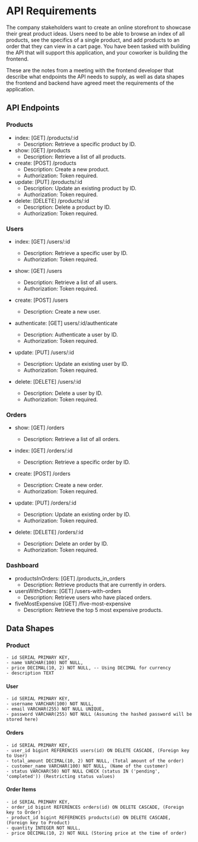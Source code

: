 # API Requirements

The company stakeholders want to create an online storefront to showcase their great product ideas. Users need to be able to browse an index of all products, see the specifics of a single product, and add products to an order that they can view in a cart page. You have been tasked with building the API that will support this application, and your coworker is building the frontend.

These are the notes from a meeting with the frontend developer that describe what endpoints the API needs to supply, as well as data shapes the frontend and backend have agreed meet the requirements of the application.

## API Endpoints

### Products

- index: [GET] /products/:id
  - Description: Retrieve a specific product by ID.
- show: [GET] /products
  - Description: Retrieve a list of all products.
- create: [POST] /products
  - Description: Create a new product.
  - Authorization: Token required.
- update: [PUT] /products/:id
  - Description: Update an existing product by ID.
  - Authorization: Token required.
- delete: [DELETE] /products/:id
  - Description: Delete a product by ID.
  - Authorization: Token required.

### Users

- index: [GET] /users/:id
  - Description: Retrieve a specific user by ID.
  - Authorization: Token required.
- show: [GET] /users
  - Description: Retrieve a list of all users.
  - Authorization: Token required.

- create: [POST] /users

  - Description: Create a new user.

- authenticate: [GET] users/:id/authenticate
  - Description: Authenticate a user by ID.
  - Authorization: Token required.

- update: [PUT] /users/:id
  - Description: Update an existing user by ID.
  - Authorization: Token required.

- delete: [DELETE] /users/:id
  - Description: Delete a user by ID.
  - Authorization: Token required.

### Orders

- show: [GET] /orders
  - Description: Retrieve a list of all orders.

- index: [GET] /orders/:id
  - Description: Retrieve a specific order by ID.

- create: [POST] /orders
  - Description: Create a new order.
  - Authorization: Token required.

- update: [PUT] /orders/:id
  - Description: Update an existing order by ID.
  - Authorization: Token required.

- delete: [DELETE] /orders/:id
  - Description: Delete an order by ID.
  - Authorization: Token required.

### Dashboard

- productsInOrders: [GET] /products_in_orders
  - Description: Retrieve products that are currently in orders.
- usersWithOrders: [GET] /users-with-orders
  - Description: Retrieve users who have placed orders.
- fiveMostExpensive [GET] /five-most-expensive
  - Description: Retrieve the top 5 most expensive products.

## Data Shapes

### Product

```
- id SERIAL PRIMARY KEY,
- name VARCHAR(100) NOT NULL,
- price DECIMAL(10, 2) NOT NULL, -- Using DECIMAL for currency
- description TEXT
```

#### User

```
- id SERIAL PRIMARY KEY,
- username VARCHAR(100) NOT NULL,
- email VARCHAR(255) NOT NULL UNIQUE,
- password VARCHAR(255) NOT NULL (Assuming the hashed password will be stored here)
```

#### Orders

```
- id SERIAL PRIMARY KEY,
- user_id bigint REFERENCES users(id) ON DELETE CASCADE, (Foreign key to User)
- total_amount DECIMAL(10, 2) NOT NULL, (Total amount of the order)
- customer_name VARCHAR(100) NOT NULL, (Name of the customer)
- status VARCHAR(50) NOT NULL CHECK (status IN ('pending', 'completed')) (Restricting status values)
```

#### Order Items

```
- id SERIAL PRIMARY KEY,
- order_id bigint REFERENCES orders(id) ON DELETE CASCADE, (Foreign key to Order)
- product_id bigint REFERENCES products(id) ON DELETE CASCADE, (Foreign key to Product)
- quantity INTEGER NOT NULL,
- price DECIMAL(10, 2) NOT NULL (Storing price at the time of order)
```
